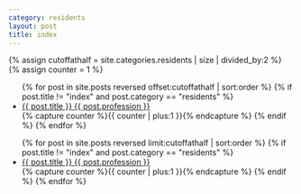 ```yaml
---
category: residents
layout: post
title: index
---
```

{% assign cutoffathalf = site.categories.residents | size | divided_by:2 %}	
{% assign counter = 1 %}
<div class="row">		
	<div class="col-lg-6 col-md-12">	
		<ul class="residents-list">
			{% for post in site.posts reversed offset:cutoffathalf | sort:order  %}
				{% if post.title != "index" and post.category == "residents" %}
					<li>
						<a href="#" data-page="{{counter }}"><span class="krux-bold">{{ post.title }} </span><span class="list-subtitle">{{ post.profession }}</span></a>						
					</li>
					{% capture counter %}{{ counter | plus:1 }}{% endcapture %}
				{% endif %}				
			{% endfor %}
		</ul>
	</div>
	<div class="col-lg-6 col-md-12">
		<ul class="residents-list">				
			{% for post in site.posts reversed limit:cutoffathalf | sort:order %}
				{% if post.title != "index" and post.category == "residents" %}
					<li>
						<a href="#" data-page="{{ counter }}"><span class="krux-bold">{{ post.title }} </span> <span class="list-subtitle">{{ post.profession }}</span></a>
					</li>
					{% capture counter %}{{ counter | plus:1 }}{% endcapture %}
				{% endif %}				
			{% endfor %}
		</ul>
	</div>		
</div>